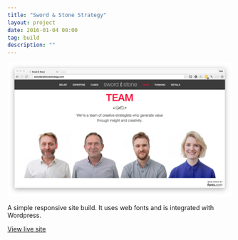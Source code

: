 ```yaml
---
title: "Sword & Stone Strategy"
layout: project
date: 2016-01-04 00:00
tag: build
description: ""
---
```


![The Sword and Stone site](/assets/images/project_sword-and-stone.jpg)

A simple responsive site build. It uses web fonts and is integrated with Wordpress.

[View live site](http://swordandstonestrategy.com)
